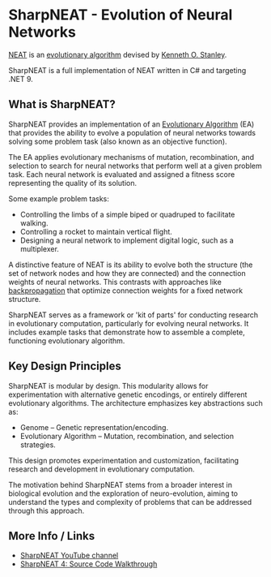 # SharpNEAT - Evolution of Neural Networks

[NEAT](https://en.wikipedia.org/wiki/Neuroevolution_of_augmenting_topologies) is an [evolutionary algorithm](https://en.wikipedia.org/wiki/Evolutionary_algorithm) devised by [Kenneth O. Stanley](https://en.wikipedia.org/wiki/Kenneth_Stanley).

SharpNEAT is a full implementation of NEAT written in C# and targeting .NET 9.

## What is SharpNEAT?

SharpNEAT provides an implementation of an [Evolutionary Algorithm](https://en.wikipedia.org/wiki/Evolutionary_algorithm) (EA) that provides the ability to evolve a population of neural networks towards solving some problem task (also known as an objective function).

The EA applies evolutionary mechanisms of mutation, recombination, and selection to search for neural networks that perform well at a given problem task. Each neural network is evaluated and assigned a fitness score representing the quality of its solution.

Some example problem tasks:

* Controlling the limbs of a simple biped or quadruped to facilitate walking.
* Controlling a rocket to maintain vertical flight.
* Designing a neural network to implement digital logic, such as a multiplexer.

A distinctive feature of NEAT is its ability to evolve both the structure (the set of network nodes and how they are connected) and the connection weights of neural networks. This contrasts with approaches like [backpropagation](https://en.wikipedia.org/wiki/Backpropagation) that optimize connection weights for a fixed network structure.

SharpNEAT serves as a framework or 'kit of parts' for conducting research in evolutionary computation, particularly for evolving neural networks. It includes example tasks that demonstrate how to assemble a complete, functioning evolutionary algorithm.

## Key Design Principles

SharpNEAT is modular by design. This modularity allows for experimentation with alternative genetic encodings, or entirely different evolutionary algorithms. The architecture emphasizes key abstractions such as:

* Genome – Genetic representation/encoding.
* Evolutionary Algorithm – Mutation, recombination, and selection strategies.

This design promotes experimentation and customization, facilitating research and development in evolutionary computation.

The motivation behind SharpNEAT stems from a broader interest in biological evolution and the exploration of neuro-evolution, aiming to understand the types and complexity of problems that can be addressed through this approach.

## More Info / Links

* [SharpNEAT YouTube channel](https://www.youtube.com/@sharpneat)
* [SharpNEAT 4: Source Code Walkthrough](https://youtu.be/pqVOAo669n0)
